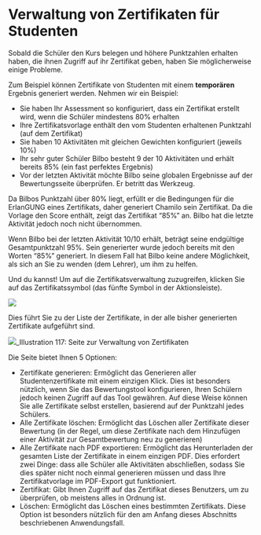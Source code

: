 # Verwaltung von Zertifikaten für Studenten

Sobald die Schüler den Kurs belegen und höhere Punktzahlen erhalten haben, die ihnen Zugriff auf ihr Zertifikat geben, haben Sie möglicherweise einige Probleme.

Zum Beispiel können Zertifikate von Studenten mit einem **temporären** Ergebnis generiert werden. Nehmen wir ein Beispiel:

* Sie haben Ihr Assessment so konfiguriert, dass ein Zertifikat erstellt wird, wenn die Schüler mindestens 80% erhalten
* Ihre Zertifikatsvorlage enthält den vom Studenten erhaltenen Punktzahl \(auf dem Zertifikat\)
* Sie haben 10 Aktivitäten mit gleichen Gewichten konfiguriert \(jeweils 10%\)
* Ihr sehr guter Schüler Bilbo besteht 9 der 10 Aktivitäten und erhält bereits 85% \(ein fast perfektes Ergebnis\)
* Vor der letzten Aktivität möchte Bilbo seine globalen Ergebnisse auf der Bewertungsseite überprüfen. Er betritt das Werkzeug.

Da Bilbos Punktzahl über 80% liegt, erfüllt er die Bedingungen für die ErlanGUNG eines Zertifikats, daher generiert Chamilo sein Zertifikat. Da die Vorlage den Score enthält, zeigt das Zertifikat “85%” an. Bilbo hat die letzte Aktivität jedoch noch nicht übernommen.

Wenn Bilbo bei der letzten Aktivität 10/10 erhält, beträgt seine endgültige Gesamtpunktzahl 95%. Sein generierter wurde jedoch bereits mit den Worten “85%” generiert. In diesem Fall hat Bilbo keine andere Möglichkeit, als sich an Sie zu wenden \(dem Lehrer\), um ihm zu helfen.

Und du kannst! Um auf die Zertifikatsverwaltung zuzugreifen, klicken Sie auf das Zertifikatssymbol \(das fünfte Symbol in der Aktionsleiste\).

![](../../.gitbook/assets/image13%20%281%29.png)

Dies führt Sie zu der Liste der Zertifikate, in der alle bisher generierten Zertifikate aufgeführt sind.

![](../../.gitbook/assets/image14%20%281%29.png)\_Illustration 117: Seite zur Verwaltung von Zertifikaten

Die Seite bietet Ihnen 5 Optionen:

* Zertifikate generieren: Ermöglicht das Generieren aller Studentenzertifikate mit einem einzigen Klick. Dies ist besonders nützlich, wenn Sie das Bewertungstool konfigurieren, Ihren Schülern jedoch keinen Zugriff auf das Tool gewähren. Auf diese Weise können Sie alle Zertifikate selbst erstellen, basierend auf der Punktzahl jedes Schülers.
* Alle Zertifikate löschen: Ermöglicht das Löschen aller Zertifikate dieser Bewertung \(in der Regel, um diese Zertifikate nach dem Hinzufügen einer Aktivität zur Gesamtbewertung neu zu generieren\)
* Alle Zertifikate nach PDF exportieren: Ermöglicht das Herunterladen der gesamten Liste der Zertifikate in einem einzigen PDF. Dies erfordert zwei Dinge: dass alle Schüler alle Aktivitäten abschließen, sodass Sie dies später nicht noch einmal generieren müssen und dass Ihre Zertifikatvorlage im PDF-Export gut funktioniert.
* Zertifikat: Gibt Ihnen Zugriff auf das Zertifikat dieses Benutzers, um zu überprüfen, ob meistens alles in Ordnung ist.
* Löschen: Ermöglicht das Löschen eines bestimmten Zertifikats. Diese Option ist besonders nützlich für den am Anfang dieses Abschnitts beschriebenen Anwendungsfall.

